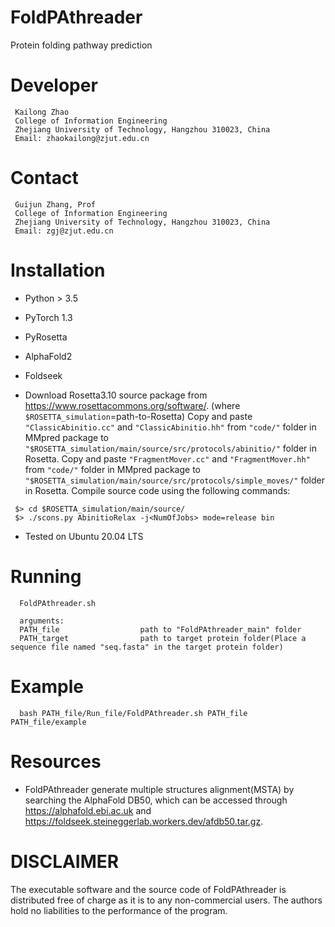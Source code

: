 # FoldPAthreader
  Protein folding pathway prediction

# Developer
```
 Kailong Zhao
 College of Information Engineering
 Zhejiang University of Technology, Hangzhou 310023, China
 Email: zhaokailong@zjut.edu.cn
```

# Contact
```
 Guijun Zhang, Prof
 College of Information Engineering
 Zhejiang University of Technology, Hangzhou 310023, China
 Email: zgj@zjut.edu.cn
```

# Installation
- Python > 3.5
- PyTorch 1.3
- PyRosetta
- AlphaFold2
- Foldseek

- Download Rosetta3.10 source package from https://www.rosettacommons.org/software/.
(where `$ROSETTA_simulation`=path-to-Rosetta)
  Copy and paste ``"ClassicAbinitio.cc"`` and ``"ClassicAbinitio.hh"`` from ``"code/"`` folder in MMpred package to ``"$ROSETTA_simulation/main/source/src/protocols/abinitio/"`` folder in Rosetta.
  Copy and paste ``"FragmentMover.cc"`` and ``"FragmentMover.hh"`` from ``"code/"`` folder in MMpred package to ``"$ROSETTA_simulation/main/source/src/protocols/simple_moves/"`` folder in Rosetta.
  Compile source code using the following commands:
```
 $> cd $ROSETTA_simulation/main/source/
 $> ./scons.py AbinitioRelax -j<NumOfJobs> mode=release bin
```

- Tested on Ubuntu 20.04 LTS

# Running
```
  FoldPAthreader.sh 

  arguments:
  PATH_file                  path to "FoldPAthreader_main" folder
  PATH_target                path to target protein folder(Place a sequence file named "seq.fasta" in the target protein folder)
```
  
# Example
```
  bash PATH_file/Run_file/FoldPAthreader.sh PATH_file PATH_file/example
```

# Resources
- FoldPAthreader generate multiple structures alignment(MSTA) by searching the AlphaFold DB50, which can be accessed through https://alphafold.ebi.ac.uk and https://foldseek.steineggerlab.workers.dev/afdb50.tar.gz.
  

# DISCLAIMER
  The executable software and the source code of FoldPAthreader is distributed free of charge as it is to any non-commercial users. The authors hold no liabilities to the     performance of the program.
